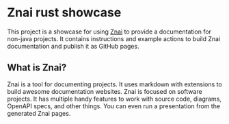 # Znai rust showcase

This project is a showcase for using [Znai](https://testingisdocumenting.org/znai) to provide a documentation for non-java projects.
It contains instructions and example actions to build Znai documentation and publish it as GitHub pages.

## What is Znai?

Znai is a tool for documenting projects. 
It uses markdown with extensions to build awesome documentation websites.
Znai is focused on software projects.
It has multiple handy features to work with source code, diagrams, OpenAPI specs, and other things. 
You can even run a presentation from the generated Znai pages.

